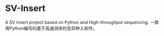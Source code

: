 # SV-Insert

A SV Insert project based on Python and High-throughput sequencing. 
一款用Python编写的基于高通测序的变异种入软件。
